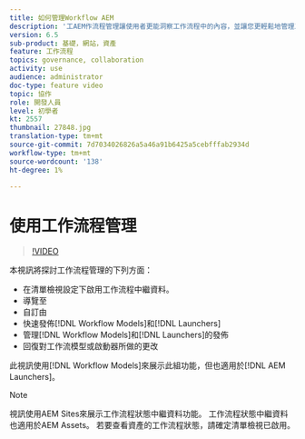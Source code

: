 ```yaml
---
title: 如何管理Workflow AEM
description: '工AEM作流程管理讓使用者更能洞察工作流程中的內容，並讓您更輕鬆地管理工作流程模型定義。 '
version: 6.5
sub-product: 基礎，網站，資產
feature: 工作流程
topics: governance, collaboration
activity: use
audience: administrator
doc-type: feature video
topic: 協作
role: 開發人員
level: 初學者
kt: 2557
thumbnail: 27848.jpg
translation-type: tm+mt
source-git-commit: 7d7034026826a5a46a91b6425a5cebfffab2934d
workflow-type: tm+mt
source-wordcount: '138'
ht-degree: 1%

---
```



# 使用工作流程管理

>[!VIDEO](https://video.tv.adobe.com/v/27848/?quality=12&learn=on)

本視訊將探討工作流程管理的下列方面：

+ 在清單檢視設定下啟用工作流程中繼資料。
+ 導覽至
+ 自訂由
+ 快速發佈[!DNL Workflow Models]和[!DNL Launchers]
+ 管理[!DNL Workflow Models]和[!DNL Launchers]的發佈
+ 回復對工作流模型或啟動器所做的更改

此視訊使用[!DNL Workflow Models]來展示此組功能，但也適用於[!DNL AEM Launchers]。


>[!NOTE]
>
> 視訊使用AEM Sites來展示工作流程狀態中繼資料功能。 工作流程狀態中繼資料也適用於AEM Assets。 若要查看資產的工作流程狀態，請確定清單檢視已啟用。
